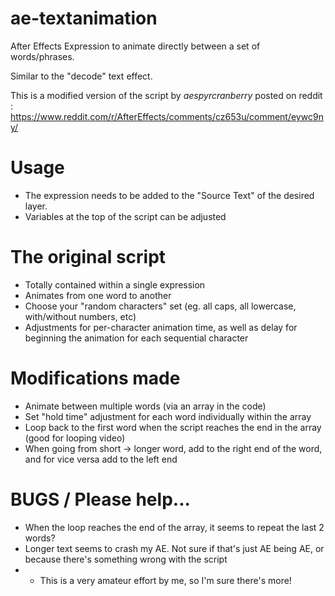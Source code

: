 # ae-textanimation
After Effects Expression to animate directly between a set of words/phrases.

Similar to the "decode" text effect.

This is a modified version of the script by *aespyrcranberry* posted on reddit : https://www.reddit.com/r/AfterEffects/comments/cz653u/comment/eywc9ny/

# Usage
- The expression needs to be added to the "Source Text" of the desired layer.
- Variables at the top of the script can be adjusted

# The original script
- Totally contained within a single expression
- Animates from one word to another
- Choose your "random characters" set (eg. all caps, all lowercase, with/without numbers, etc)
- Adjustments for per-character animation time, as well as delay for beginning the animation for each sequential character

# Modifications made
- Animate between multiple words (via an array in the code)
- Set "hold time" adjustment for each word individually within the array 
- Loop back to the first word when the script reaches the end in the array (good for looping video)
- When going from short -> longer word, add to the right end of the word, and for vice versa add to the left end

# BUGS / Please help...
- When the loop reaches the end of the array, it seems to repeat the last 2 words?
- Longer text seems to crash my AE. Not sure if that's just AE being AE, or because there's something wrong with the script
- - This is a very amateur effort by me, so I'm sure there's more!
